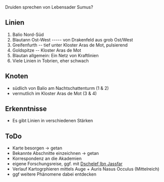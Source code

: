 Druiden sprechen von Lebensader Sumus?
## Linien
1. Balio Nord-Süd
2. Blautann Ost-West ----- von Drakenfeld aus grob Ost/West
3. Greifenfurth -- tief unter Kloster Aras de Mot, pulsierend
4. Goldspitze -- Kloster Aras de Mot
5. Blautan allgemein: Ein Netz von Kraftlinien
6. Viele Linien in Tobrien, eher schwach
## Knoten
* südlich von Balio am Nachtschattenturm (1 & 2) 
* vermutlich im Kloster Aras de Mot (3 & 4)


## Erkenntnisse
* Es gibt Linien in verschiedenen Stärken
## ToDo
+ Karte besorgen -> getan
+ Bekannte Abschnitte einzeichnen -> getan
+ Korrespondenz an die Akademien
+ eigene Forschungsreise, ggf. mit [Dschelef Ibn Jassfar](Personen#Dschelef%20Ibn%20Jassfar) 
+ Verlauf Kartogrphieren mittels Auge + Auris Nasus Occulus (Mittelreich)
+ ggf weitere Phänomene dabei entdecken
